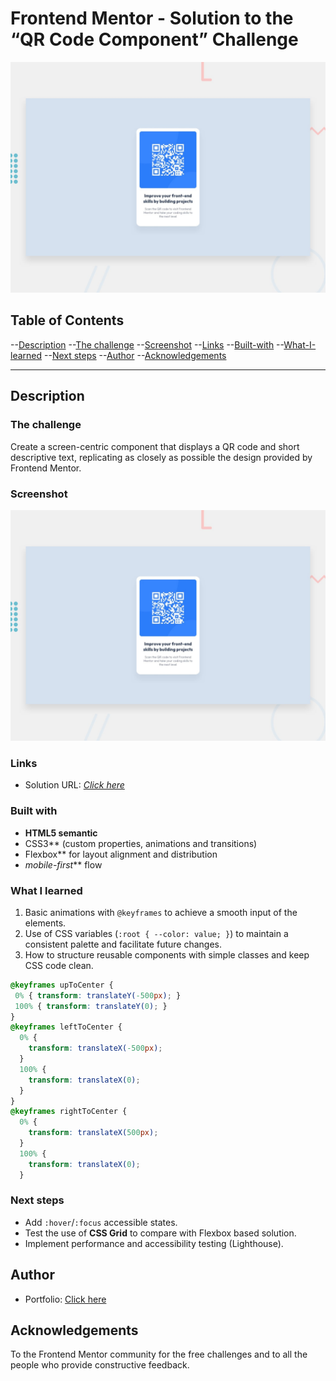 # Frontend Mentor - Solution to the “QR Code Component” Challenge

![QR component preview](./preview.jpg)

## Table of Contents

  --[Description](#description)
  --[The challenge](#the-challenge)
  --[Screenshot](#screen-capture)
  --[Links](#links)
  --[Built-with](#built-with)
  --[What-I-learned](#what-I-learned)
  --[Next steps](#next-steps)
  --[Author](#author)
  --[Acknowledgements](#acknowledgements)

---

## Description

### The challenge

Create a screen-centric component that displays a QR code and short descriptive text, replicating as closely as possible the design provided by Frontend Mentor.

### Screenshot

![Screenshot of solution](./preview.jpg)

### Links

- Solution URL: _[Click here](https://github.com/J4yFerdinand/qr-code-component)_

### Built with

- **HTML5 semantic**
- CSS3** (custom properties, animations and transitions)
- Flexbox** for layout alignment and distribution
- _mobile-first_** flow

### What I learned

1. Basic animations with `@keyframes` to achieve a smooth input of the elements.
2. Use of CSS variables (`:root { --color: value; }`) to maintain a consistent palette and facilitate future changes.
3. How to structure reusable components with simple classes and keep CSS code clean.

````css
@keyframes upToCenter {
 0% { transform: translateY(-500px); }
 100% { transform: translateY(0); }
}
@keyframes leftToCenter {
  0% {
    transform: translateX(-500px);
  }
  100% {
    transform: translateX(0);
  }
}
@keyframes rightToCenter {
  0% {
    transform: translateX(500px);
  }
  100% {
    transform: translateX(0);
  }
````

### Next steps

- Add `:hover`/`:focus` accessible states.
- Test the use of **CSS Grid** to compare with Flexbox based solution.
- Implement performance and accessibility testing (Lighthouse).

## Author

- Portfolio: [Click here](https://github.com/J4yFerdinand)

## Acknowledgements

To the Frontend Mentor community for the free challenges and to all the people who provide constructive feedback.
